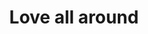 ---
pid: llp44
title: Love all around
location_transcription: Bella Vista
coordinates: "[-75.156337480285, 39.938566756223]"
zipcode: '19147'
gen_neighborhood: South Philadelphia
neighborhood: Queen Village,Bella Vista,Pennsport,Italian Market
outside_phl: 
age: '11'
age_range: 6-13
instagram: 
image_file_name: llp_44.jpg
proposal_transcription: 
topic: Uplifting,Love
topic_summary: 0, 0
type: Book
keywords_other: love, kindness, nice
credit: Molly Halfield
image_labels: love, kindness, be nice
twitter: 
facebook: 
permalink: "/monuments/llp44/"
layout: item-page
---
